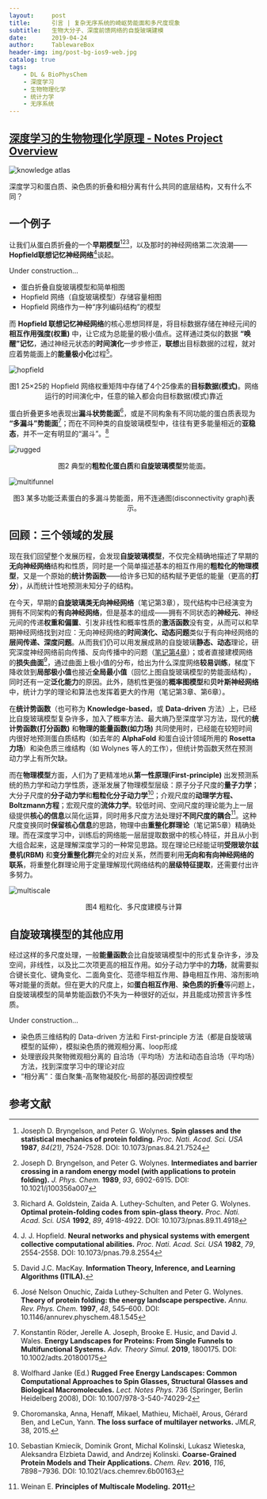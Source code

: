 ```yaml
---
layout:     post
title:      引言 | 复杂无序系统的崎岖势能面和多尺度现象
subtitle:   生物大分子、深度前馈网络的自旋玻璃建模
date:       2019-04-24
author:     TablewareBox
header-img: img/post-bg-ios9-web.jpg
catalog: true
tags:
    - DL & BioPhysChem
    - 深度学习
    - 生物物理化学
    - 统计力学
    - 无序系统
---
```


## [深度学习的生物物理化学原理 - Notes Project Overview](https://tablewarebox.github.io/2019/02/16/DL_BioPhysChem_content/)

![knowledge atlas](https://tablewarebox.files.wordpress.com/2018/11/concept-map-81.png)

深度学习和蛋白质、染色质的折叠和相分离有什么共同的底层结构，又有什么不同？

## 一个例子

让我们从蛋白质折叠的一个**早期模型**[^1][^2][^3]，以及那时的神经网络第二次浪潮——**Hopfield联想记忆神经网络**[^4]谈起。

Under construction...

* 蛋白折叠自旋玻璃模型和简单相图
* Hopfield 网络（自旋玻璃模型）存储容量相图
* Hopfield 网络作为一种“序列编码结构”的模型

而 **Hopfield 联想记忆神经网络**的核心思想同样是，将目标数据存储在神经元间的**相互作用强度(权重)** 中，让它成为总能量的极小值点。这样通过类似的数据 **“唤醒”记忆**，通过神经元状态的**时间演化**一步步修正，**联想**出目标数据的过程，就对应着势能面上的**能量极小化**过程[^5]。

![hopfield](https://tablewarebox.files.wordpress.com/2019/04/intro_1_hopfield.png)

<div align="center">图1  25×25的 Hopfield 网络权重矩阵中存储了4个25像素的<b>目标数据(模式)</b>。网络运行的时间演化中，任意的输入都会向目标数据(模式)靠近</div>

蛋白折叠更多地表现出**漏斗状势能面**[^6]，或是不同构象有不同功能的蛋白质表现为 **“多漏斗”势能面**[^7]；而在不同种类的自旋玻璃模型中，往往有更多能量相近的**亚稳态**，并不一定有明显的“漏斗”。[^8]

![rugged](https://tablewarebox.files.wordpress.com/2019/04/intro_2_rugged.png)
<div align="center">图2  典型的<b>粗粒化蛋白质</b>和<b>自旋玻璃模型</b>势能面。</div>

![multifunnel](https://tablewarebox.files.wordpress.com/2019/04/intro_3_multifunnel.png)
<div align="center">图3  某多功能泛素蛋白的多漏斗势能面，用不连通图(disconnectivity graph)表示。</div>

## 回顾：三个领域的发展

现在我们回望整个发展历程，会发现**自旋玻璃模型**，不仅完全精确地描述了早期的**无向神经网络**结构和性质，同时是一个简单描述基本的相互作用的**粗粒化的物理模型**，又是一个原始的**统计势函数**——给许多已知的结构赋予更低的能量（更高的**打分**），从而统计性地预测未知分子的结构。

在今天，早期的**自旋玻璃类无向神经网络**（笔记第3章），现代结构中已经演变为拥有不同架构的**有向神经网络**，但是基本的组成——拥有不同状态的**神经元**、神经元间的传递**权重和偏置**、引发非线性和概率性质的**激活函数**没有变，从而可以和早期神经网络找到对应：无向神经网络的**时间演化、动态问题**类似于有向神经网络的**层间传递、深度问题**。从而我们仍可以用发展成熟的自旋玻璃**静态、动态**理论，研究深度神经网络前向传播、反向传播中的问题（[笔记第4章](https://tablewarebox.github.io/2019/04/15/DL_BioPhysChem_04_DeepMFT/)）；或者直接建模网络的**损失曲面**[^9]，通过曲面上极小值的分布，给出为什么深度网络**较易训练**，梯度下降收敛到**局部极小值**也接近**全局最小值**（回忆上图自旋玻璃模型的势能面结构），同时还有一定**泛化能力**的原因。此外，随机性更强的**概率图模型**和**贝叶斯神经网络**中，统计力学的理论和算法也发挥着更大的作用（笔记第3章、第6章）。

在**统计势函数**（也可称为 **Knowledge-based**，或 **Data-driven** 方法）上，已经比自旋玻璃模型复杂许多，加入了概率方法、最大熵乃至深度学习方法，现代的**统计势函数(打分函数)** 和**物理的能量函数(如力场)** 共同使用时，已经能在较短时间内很好地预测蛋白质结构（如去年的 **AlphaFold** 和蛋白设计领域所用的 **Rosetta 力场**）和染色质三维结构（如 Wolynes 等人的工作），但统计势函数天然在预测动力学上有所欠缺。

而在**物理模型**方面，人们为了更精准地从**第一性原理(First-principle)** 出发预测系统的热力学和动力学性质，逐渐发展了物理模型层级：原子分子尺度的**量子力学**；大分子尺度的**分子动力学**和**粗粒化分子动力学**[^10]；介观尺度的**动理学方程、Boltzmann方程**；宏观尺度的**流体力学**。较低时间、空间尺度的理论能为上一层级提供**核心的信息**以简化运算，同时用多尺度方法处理好**不同尺度的耦合**[^11]。这种尺度变换同时**保留核心信息**的思路，物理中由**重整化群理论**（笔记第5章）精确处理。而在深度学习中，训练后的网络能一层层提取数据中的核心特征，并且从小到大组合起来，这是理解深度学习的一种常见思路。现在理论已经能证明**受限玻尔兹曼机(RBM)** 和**变分重整化群**完全的对应关系，然而要利用**无向和有向神经网络的联系**，将重整化群理论用于定量理解现代网络结构的**层级特征提取**，还需要付出许多努力。

![multiscale](https://tablewarebox.files.wordpress.com/2019/04/intro_4_multiscale.png)
<div align="center">图4  粗粒化、多尺度建模与计算</div>

## 自旋玻璃模型的其他应用

经过这样的多尺度处理，一般**能量函数**会比自旋玻璃模型中的形式复杂许多，涉及空间，非线性，以及比二次项更高的相互作用。如分子动力学中的**力场**，就需要拟合键长变化、键角变化、二面角变化、范德华相互作用、静电相互作用、溶剂影响等对能量的贡献。但在更大的尺度上，如**蛋白相互作用**、**染色质的折叠**等问题上，自旋玻璃模型的简单势能函数仍不失为一种很好的近似，并且能成功预言许多性质。

Under construction...

* 染色质三维结构的 Data-driven 方法和 First-principle 方法（都是自旋玻璃模型的延伸），模拟染色质的微观相分离、loop形成
* 处理嵌段共聚物微观相分离的 自洽场（平均场）方法和动态自洽场（平均场）方法，找到深度学习中的理论对应
* “相分离”：蛋白聚集-高聚物凝胶化-局部的基因调控模型

## 参考文献

[^1]: Joseph D. Bryngelson, and Peter G. Wolynes. **Spin glasses and the statistical mechanics of protein folding.** *Proc. Nati. Acad. Sci. USA* **1987**, *84(21)*, 7524-7528. DOI: 10.1073/pnas.84.21.7524

[^2]: Joseph D. Bryngelson, and Peter G. Wolynes. **Intermediates and barrier crossing in a random energy model (with applications to protein folding).** *J. Phys. Chem.* **1989**, *93*, 6902-6915. DOI: 10.1021/j100356a007

[^3]: Richard A. Goldstein, Zaida A. Luthey-Schulten, and Peter G. Wolynes. **Optimal protein-folding codes from spin-glass theory.** *Proc. Nati. Acad. Sci. USA* **1992**, *89*, 4918-4922. DOI: 10.1073/pnas.89.11.4918

[^4]: J. J. Hopfield. **Neural networks and physical systems with emergent collective computational abilities.** *Proc. Nati. Acad. Sci. USA* **1982**, *79*, 2554-2558. DOI: 10.1073/pnas.79.8.2554

[^5]: David J.C. MacKay. **Information Theory, Inference, and Learning Algorithms (ITILA).**

[^6]: José Nelson Onuchic, Zaida Luthey-Schulten and Peter G. Wolynes. **Theory of protein folding: the energy landscape perspective.** *Annu. Rev. Phys. Chem.*  **1997**, *48*, 545–600. DOI: 10.1146/annurev.physchem.48.1.545

[^7]: Konstantin Röder, Jerelle A. Joseph, Brooke E. Husic, and David J. Wales. **Energy Landscapes for Proteins: From Single Funnels to Multifunctional Systems.** *Adv. Theory Simul.* **2019**, 1800175. DOI: 10.1002/adts.201800175

[^8]: Wolfhard Janke (Ed.) **Rugged Free Energy Landscapes: Common Computational Approaches to Spin Glasses, Structural Glasses and Biological Macromolecules.** *Lect. Notes Phys.* 736 (Springer, Berlin Heidelberg 2008), DOI: 10.1007/978-3-540-74029-2

[^9]: Choromanska, Anna, Henaff, Mikael, Mathieu, Michaël, Arous, Gérard Ben, and LeCun, Yann. **The loss surface of multilayer networks.** *JMLR*, 38, 2015.

[^10]: Sebastian Kmiecik, Dominik Gront, Michal Kolinski, Lukasz Wieteska, Aleksandra Elzbieta Dawid, and Andrzej Kolinski. **Coarse-Grained Protein Models and Their Applications.** *Chem. Rev.* **2016**, *116*, 7898−7936. DOI: 10.1021/acs.chemrev.6b00163

[^11]: Weinan E. **Principles of Multiscale Modeling.** **2011**